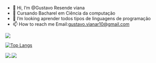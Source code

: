 - 👋 Hi, I’m @Gustavo Resende viana
- 👀 Cursando Bacharel em Ciência da computação
- 💞️ I’m looking aprender todos tipos de linguagens de programação
- 📫 How to reach me Email:gustavo.vianar10@gmail.com

<!---
yGustavoR10/yGustavoR10 is a ✨ special ✨ repository because its `README.md` (this file) appears on your GitHub profile.
You can click the Preview link to take a look at your changes.
--->
<picture>
  <source
    srcset="https://github-readme-stats.vercel.app/api?username=yGustavoR10&show_icons=true&theme=dark"
    media="(prefers-color-scheme: dark)"
  />
  <source
    srcset="https://github-readme-stats.vercel.app/api?username=yGustavoR10&show_icons=true"
    media="(prefers-color-scheme: light), (prefers-color-scheme: no-preference)"
  />
  <img src="https://github-readme-stats.vercel.app/api?username=yGustavoR10&show_icons=true" />
</picture>

[![Top Langs](https://github-readme-stats.vercel.app/api/top-langs/?username=yGustavoR10&layout=donut-vertical)](https://github.com/anuraghazra/github-readme-stats)

  <a href="https://github.com/yGustavoR10/github-readme-stats">
  <img align="center" src="https://github-readme-stats.vercel.app/api/pin/?username=yGustavoR10&repo=github-readme-stats" />
</a>
<a href="https://github.com/yGustavoR10/convoychat">
  <img align="center" src="https://github-readme-stats.vercel.app/api/pin/?username=yGustavor10&repo=convoychat" />
</a>
